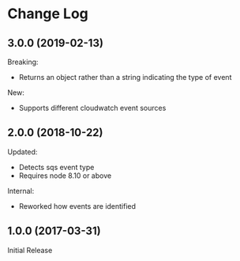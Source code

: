 # Change Log

## 3.0.0 (2019-02-13)

Breaking:

* Returns an object rather than a string indicating the type of event

New:

* Supports different cloudwatch event sources

## 2.0.0 (2018-10-22)

Updated:

* Detects sqs event type
* Requires node 8.10 or above

Internal:

* Reworked how events are identified


## 1.0.0 (2017-03-31)

Initial Release
